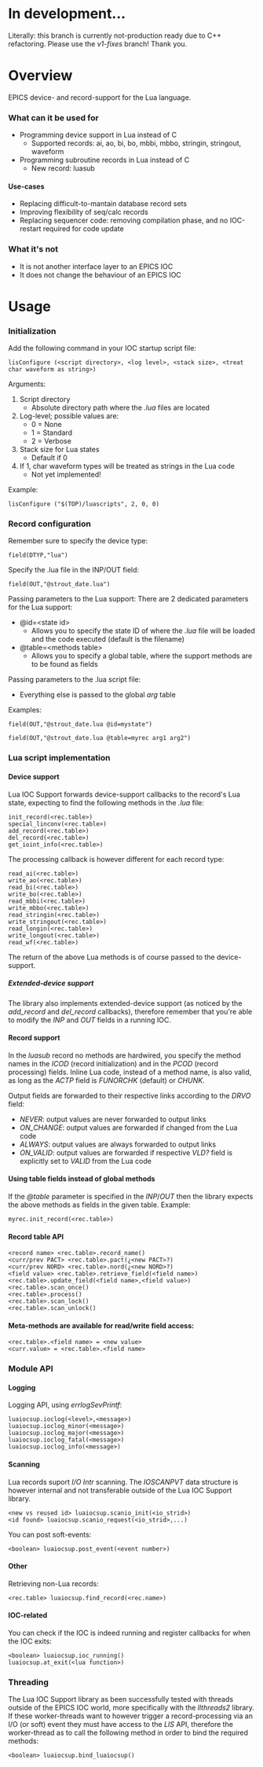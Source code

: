# In development...
Literally: this branch is currently not-production ready due to C++ refactoring.
Please use the _v1-fixes_ branch! Thank you.

# Overview
EPICS device- and record-support for the Lua language.

### What can it be used for
- Programming device support in Lua instead of C
  - Supported records: ai, ao, bi, bo, mbbi, mbbo, stringin, stringout, waveform
- Programming subroutine records in Lua instead of C
  - New record: luasub

#### Use-cases
- Replacing difficult-to-mantain database record sets
- Improving flexibility of seq/calc records
- Replacing sequencer code: removing compilation phase, and no IOC-restart required for code update

### What it's not
- It is not another interface layer to an EPICS IOC
- It does not change the behaviour of an EPICS IOC

# Usage

### Initialization
Add the following command in your IOC startup script file:
```
lisConfigure (<script directory>, <log level>, <stack size>, <treat char waveform as string>)
```
Arguments:
1. Script directory
   - Absolute directory path where the _.lua_ files are located
2. Log-level; possible values are:
   - 0 = None
   - 1 = Standard
   - 2 = Verbose
3. Stack size for Lua states
   - Default if 0
4. If 1, char waveform types will be treated as strings in the Lua code
   - Not yet implemented!

Example:
```
lisConfigure ("$(TOP)/luascripts", 2, 0, 0)
```

### Record configuration
Remember sure to specify the device type:
```
field(DTYP,"lua")
```

Specify the .lua file in the INP/OUT field:
```
field(OUT,"@strout_date.lua")
```

Passing parameters to the Lua support:
There are 2 dedicated parameters for the Lua support:
- @id=\<state id>
  - Allows you to specify the state ID of where the _.lua_ file will be loaded and the code executed (default is the filename)
- @table=\<methods table>
  - Allows you to specify a global table, where the support methods are to be found as fields

Passing parameters to the .lua script file:
- Everything else is passed to the global _arg_ table

Examples:
```
field(OUT,"@strout_date.lua @id=mystate")
```
```
field(OUT,"@strout_date.lua @table=myrec arg1 arg2")
```

### Lua script implementation

#### Device support
Lua IOC Support forwards device-support callbacks to the record's Lua state, expecting to find the following methods in the _.lua_ file:
```
init_record(<rec.table>)
special_linconv(<rec.table>)
add_record(<rec.table>)
del_record(<rec.table>)
get_ioint_info(<rec.table>)
```

The processing callback is however different for each record type:
```
read_ai(<rec.table>)
write_ao(<rec.table>)
read_bi(<rec.table>)
write_bo(<rec.table>)
read_mbbi(<rec.table>)
write_mbbo(<rec.table>)
read_stringin(<rec.table>)
write_stringout(<rec.table>)
read_longin(<rec.table>)
write_longout(<rec.table>)
read_wf(<rec.table>)
```

The return of the above Lua methods is of course passed to the device-support.

##### Extended-device support
The library also implements extended-device support (as noticed by the _add_record_ and _del_record_ callbacks), therefore remember that you're able to modify the _INP_ and _OUT_ fields in a running IOC.

#### Record support
In the _luasub_ record no methods are hardwired, you specify the method names in the _ICOD_ (record initialization) and in the _PCOD_ (record processing) fields. Inline Lua code, instead of a method name, is also valid, as long as the _ACTP_ field is _FUNORCHK_ (default) or _CHUNK_.

Output fields are forwarded to their respective links according to the _DRVO_ field:
- _NEVER_: output values are never forwarded to output links
- _ON_CHANGE_: output values are forwarded if changed from the Lua code
- _ALWAYS_: output values are always forwarded to output links
- _ON_VALID_: output values are forwarded if respective _VLD?_ field is explicitly set to _VALID_ from the Lua code

#### Using table fields instead of global methods
If the _@table_ parameter is specified in the _INP_/_OUT_ then the library expects the above methods as fields in the given table. Example:
```
myrec.init_record(<rec.table>)
```

#### Record table API
```
<record name> <rec.table>.record_name()
<curr/prev PACT> <rec.table>.pact(¿<new PACT>?)
<curr/prev NORD> <rec.table>.nord(¿<new NORD>?)
<field value> <rec.table>.retrieve_field(<field name>)
<rec.table>.update_field(<field name>,<field value>)
<rec.table>.scan_once()
<rec.table>.process()
<rec.table>.scan_lock()
<rec.table>.scan_unlock()
```

#### Meta-methods are available for read/write field access:
```
<rec.table>.<field name> = <new value>
<curr.value> = <rec.table>.<field name>
```

### Module API

#### Logging
Logging API, using _errlogSevPrintf_:
```
luaiocsup.ioclog(<level>,<message>)
luaiocsup.ioclog_minor(<message>)
luaiocsup.ioclog_major(<message>)
luaiocsup.ioclog_fatal(<message>)
luaiocsup.ioclog_info(<message>)
```

#### Scanning
Lua records suport _I/O Intr_ scanning. The _IOSCANPVT_ data structure is however internal and not transferable outside of the Lua IOC Support library.
```
<new vs reused id> luaiocsup.scanio_init(<io_strid>)
<id found> luaiocsup.scanio_request(<io_strid>,...)
```

You can post soft-events:
```
<boolean> luaiocsup.post_event(<event number>)
```

#### Other
Retrieving non-Lua records:
```
<rec.table> luaiocsup.find_record(<rec.name>)
```

#### IOC-related
You can check if the IOC is indeed running and register callbacks for when the IOC exits:
```
<boolean> luaiocsup.ioc_running()
luaiocsup.at_exit(<lua function>)
```

### Threading
The Lua IOC Support library as been successfully tested with threads outside of the EPICS IOC world, more specifically with the _llthreads2_ library. If these worker-threads want to however trigger a record-processing via an I/O (or soft) event they must have access to the _LIS_ API, therefore the worker-thread as to call the following method in order to bind the required methods:
```
<boolean> luaiocsup.bind_luaiocsup()
```

